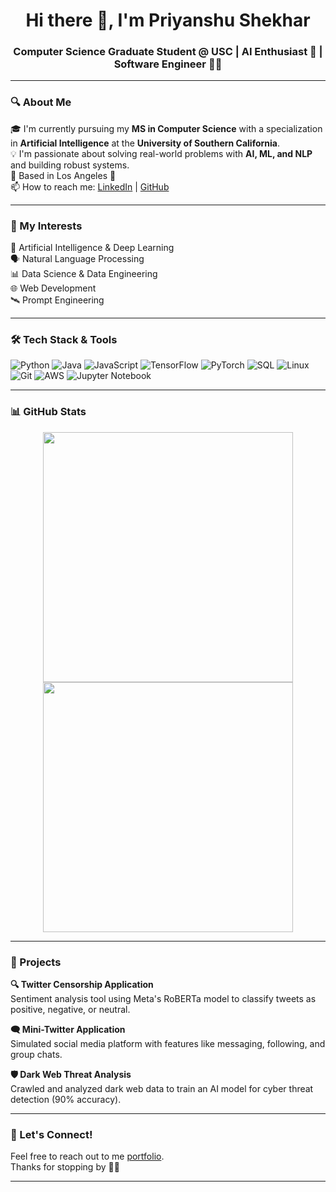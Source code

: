 <h1 align="center">Hi there 👋, I'm Priyanshu Shekhar</h1>
<h3 align="center">Computer Science Graduate Student @ USC | AI Enthusiast 🤖 | Software Engineer 👨‍💻</h3>

---

### 🔍 About Me

🎓 I'm currently pursuing my **MS in Computer Science** with a specialization in **Artificial Intelligence** at the **University of Southern California**.  
💡 I'm passionate about solving real-world problems with **AI, ML, and NLP** and building robust systems.  
📍 Based in Los Angeles 🌴  
📫 How to reach me: [LinkedIn](https://www.linkedin.com/in/-priyanshu-shekhar) | [GitHub](https://github.com/Priyanshu-Shekhar)  

---

### 🧠 My Interests

🤖 Artificial Intelligence & Deep Learning  
🗣️ Natural Language Processing  
📊 Data Science & Data Engineering  
🌐 Web Development  
🛰️ Prompt Engineering

---

### 🛠️ Tech Stack & Tools

![Python](https://img.shields.io/badge/-Python-3776AB?style=flat&logo=python&logoColor=white)
![Java](https://img.shields.io/badge/-Java-007396?style=flat&logo=Java&logoColor=white)
![JavaScript](https://img.shields.io/badge/-JavaScript-F7DF1E?style=flat&logo=javascript&logoColor=black)
![TensorFlow](https://img.shields.io/badge/-TensorFlow-FF6F00?style=flat&logo=tensorflow&logoColor=white)
![PyTorch](https://img.shields.io/badge/-PyTorch-EE4C2C?style=flat&logo=pytorch&logoColor=white)
![SQL](https://img.shields.io/badge/-SQL-4479A1?style=flat&logo=postgresql&logoColor=white)
![Linux](https://img.shields.io/badge/-Linux-FCC624?style=flat&logo=linux&logoColor=black)
![Git](https://img.shields.io/badge/-Git-F05032?style=flat&logo=git&logoColor=white)
![AWS](https://img.shields.io/badge/-AWS-232F3E?style=flat&logo=amazon-aws&logoColor=white)
![Jupyter Notebook](https://img.shields.io/badge/-ipynb-F37626?style=flat&logo=JupyterNotebook&logoColor=white)

---

### 📊 GitHub Stats

<p align="center">
  <img src="https://github-readme-stats.vercel.app/api?username=Priyanshu-Shekhar&show_icons=true&theme=gruvbox&hide_border=false&border_radius=10&custom_title=Priyanshu%20Shekhar's%20GitHub%20Stats&card_width=480" width="400px"/>
  <img src="https://github-readme-stats.vercel.app/api/top-langs/?username=Priyanshu-Shekhar&layout=compact&langs_count=6&theme=gruvbox&hide_border=false&border_radius=10&card_width=100" width="400px"/>
</p>

---

### 🚀 Projects

**🔍 Twitter Censorship Application**  
    Sentiment analysis tool using Meta's RoBERTa model to classify tweets as positive, negative, or neutral.

**🗨️ Mini-Twitter Application**  
    Simulated social media platform with features like messaging, following, and group chats.

**🛡️ Dark Web Threat Analysis**  
    Crawled and analyzed dark web data to train an AI model for cyber threat detection (90% accuracy).

---

### 🤝 Let's Connect!

Feel free to reach out to me [portfolio](https://www.linkedin.com/in/-priyanshu-shekhar).  
Thanks for stopping by 🙏😊  

---
